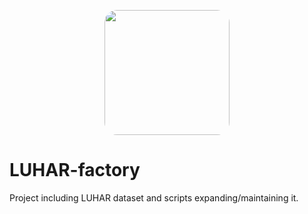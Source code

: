<p align="center">
  <img src="https://gcdnb.pbrd.co/images/vU7OIQGrTN7W.png" align="center" width="200" style="border-radius: 20px;"/>
</p>

# LUHAR-factory
Project including LUHAR dataset and scripts expanding/maintaining it.
